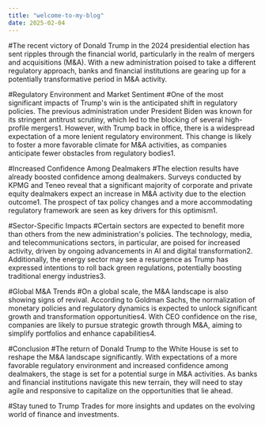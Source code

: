 ```yaml
---
title: "welcome-to-my-blog"
date: 2025-02-04
---
```

#The recent victory of Donald Trump in the 2024 presidential election has sent ripples through the financial world, particularly in the realm of mergers and acquisitions (M&A). With a new administration poised to take a different regulatory approach, banks and financial institutions are gearing up for a potentially transformative period in M&A activity.

#Regulatory Environment and Market Sentiment
#One of the most significant impacts of Trump's win is the anticipated shift in regulatory policies. The previous administration under President Biden was known for its stringent antitrust scrutiny, which led to the blocking of several high-profile mergers1. However, with Trump back in office, there is a widespread expectation of a more lenient regulatory environment. This change is likely to foster a more favorable climate for M&A activities, as companies anticipate fewer obstacles from regulatory bodies1.

#Increased Confidence Among Dealmakers
#The election results have already boosted confidence among dealmakers. Surveys conducted by KPMG and Teneo reveal that a significant majority of corporate and private equity dealmakers expect an increase in M&A activity due to the election outcome1. The prospect of tax policy changes and a more accommodating regulatory framework are seen as key drivers for this optimism1.

#Sector-Specific Impacts
#Certain sectors are expected to benefit more than others from the new administration's policies. The technology, media, and telecommunications sectors, in particular, are poised for increased activity, driven by ongoing advancements in AI and digital transformation2. Additionally, the energy sector may see a resurgence as Trump has expressed intentions to roll back green regulations, potentially boosting traditional energy industries3.

#Global M&A Trends
#On a global scale, the M&A landscape is also showing signs of revival. According to Goldman Sachs, the normalization of monetary policies and regulatory dynamics is expected to unlock significant growth and transformation opportunities4. With CEO confidence on the rise, companies are likely to pursue strategic growth through M&A, aiming to simplify portfolios and enhance capabilities4.

#Conclusion
#The return of Donald Trump to the White House is set to reshape the M&A landscape significantly. With expectations of a more favorable regulatory environment and increased confidence among dealmakers, the stage is set for a potential surge in M&A activities. As banks and financial institutions navigate this new terrain, they will need to stay agile and responsive to capitalize on the opportunities that lie ahead.

#Stay tuned to Trump Trades for more insights and updates on the evolving world of finance and investments.
